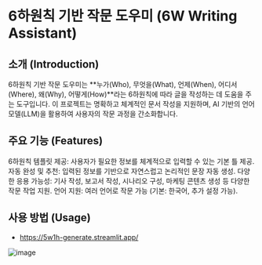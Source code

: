 # 6하원칙 기반 작문 도우미 (6W Writing Assistant)

## 소개 (Introduction)
6하원칙 기반 작문 도우미는 **누가(Who), 무엇을(What), 언제(When), 어디서(Where), 왜(Why), 어떻게(How)**라는 6하원칙에 따라 글을 작성하는 데 도움을 주는 도구입니다. 이 프로젝트는 명확하고 체계적인 문서 작성을 지원하며, AI 기반의 언어 모델(LLM)을 활용하여 사용자의 작문 과정을 간소화합니다.

## 주요 기능 (Features)
6하원칙 템플릿 제공: 사용자가 필요한 정보를 체계적으로 입력할 수 있는 기본 틀 제공.
자동 완성 및 추천: 입력된 정보를 기반으로 자연스럽고 논리적인 문장 자동 생성.
다양한 응용 가능성: 기사 작성, 보고서 작성, 시나리오 구성, 마케팅 콘텐츠 생성 등 다양한 작문 작업 지원.
언어 지원: 여러 언어로 작문 가능 (기본: 한국어, 추가 설정 가능).

## 사용 방법 (Usage)
- https://5w1h-generate.streamlit.app/

![image](https://github.com/user-attachments/assets/263369b4-3d9c-410a-bbc6-4d180444029b)
